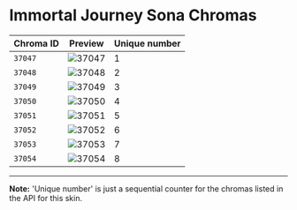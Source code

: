 # Immortal Journey Sona Chromas

| Chroma ID | Preview | Unique number |
|---|---|---|
| `37047` | ![37047](https://raw.communitydragon.org/latest/plugins/rcp-be-lol-game-data/global/default/v1/champion-chroma-images/37/37047.png) | 1 |
| `37048` | ![37048](https://raw.communitydragon.org/latest/plugins/rcp-be-lol-game-data/global/default/v1/champion-chroma-images/37/37048.png) | 2 |
| `37049` | ![37049](https://raw.communitydragon.org/latest/plugins/rcp-be-lol-game-data/global/default/v1/champion-chroma-images/37/37049.png) | 3 |
| `37050` | ![37050](https://raw.communitydragon.org/latest/plugins/rcp-be-lol-game-data/global/default/v1/champion-chroma-images/37/37050.png) | 4 |
| `37051` | ![37051](https://raw.communitydragon.org/latest/plugins/rcp-be-lol-game-data/global/default/v1/champion-chroma-images/37/37051.png) | 5 |
| `37052` | ![37052](https://raw.communitydragon.org/latest/plugins/rcp-be-lol-game-data/global/default/v1/champion-chroma-images/37/37052.png) | 6 |
| `37053` | ![37053](https://raw.communitydragon.org/latest/plugins/rcp-be-lol-game-data/global/default/v1/champion-chroma-images/37/37053.png) | 7 |
| `37054` | ![37054](https://raw.communitydragon.org/latest/plugins/rcp-be-lol-game-data/global/default/v1/champion-chroma-images/37/37054.png) | 8 |

---

**Note:** 'Unique number' is just a sequential counter for the chromas listed in the API for this skin.
